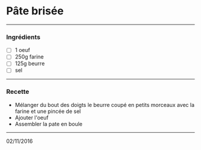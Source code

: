 # Pâte brisée

---

### Ingrédients

- [ ] 1 oeuf
- [ ] 250g farine
- [ ] 125g beurre
- [ ] sel

---

### Recette

- Mélanger du bout des doigts le beurre coupé en petits morceaux avec la farine et une pincée de sel
- Ajouter l'oeuf
- Assembler la pate en boule

---

02/11/2016
